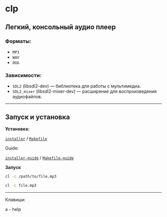 # clp

## Легкий, консольный аудио плеер

### Форматы:
- `MP3`
- `WAV`
- `OGG`

### Зависимости:

- `SDL2` (libsdl2-dev) — библиотека для работы с мультимедиа.
- `SDL2_mixer` (libsdl2-mixer-dev) — расширение для воспроизведения аудиофайлов.

___

## Запуск и установка
**Установка:**

[`installer`](installer.sh) / [`Makefile`](Makefile)

Guide:

[`installer-guide`](ins/installer-dc.md) / [`Makefile-guide`](ins/makefile-dc.md)

**Запуск**

```bash
cl -c /path/to/file.mp3
```

```bash
cl -c file.mp3
```
___
Клавиши:

a - help

